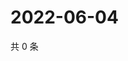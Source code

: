 # 2022-06-04

共 0 条

<!-- BEGIN WEIBO -->
<!-- 最后更新时间 Sat Jun 04 2022 02:01:26 GMT+0800 (China Standard Time) -->

<!-- END WEIBO -->
